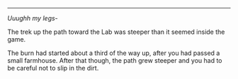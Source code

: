 ----

*Uuughh my legs-*

The trek up the path toward the Lab was steeper than it seemed inside the game.

The burn had started about a third of the way up, after you had passed a small farmhouse. After that though, the path grew steeper and you had to be careful not to slip in the dirt.